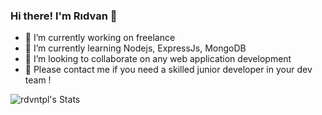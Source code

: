 ### Hi there! I'm Rıdvan 👋

- 🔭 I’m currently working on freelance
- 🌱 I’m currently learning Nodejs, ExpressJs, MongoDB
- 👯 I’m looking to collaborate on any web application development
- 💬 Please contact me if you need a skilled junior developer in your dev team !
  
<!--
**rdvntpl/rdvntpl** is a ✨ _special_ ✨ repository because its `README.md` (this file) appears on your GitHub profile.

Here are some ideas to get you started:

- 🔭 I’m currently working on ...
- 🌱 I’m currently learning ...
- 👯 I’m looking to collaborate on ...
- 🤔 I’m looking for help with ...
- 💬 Ask me about ...
- 📫 How to reach me: ...
- 😄 Pronouns: ...
- ⚡ Fun fact: ...
-->

![rdvntpl's Stats](https://github-readme-stats.vercel.app/api?username=rdvntpl&theme=blueberry&show_icons=true&hide_border=true&count_private=true)
